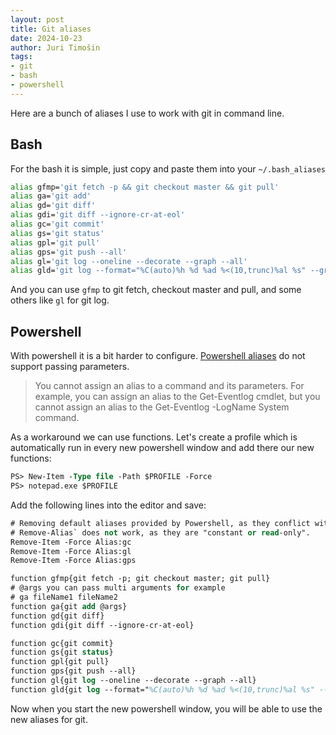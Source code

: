 ```yaml
---
layout: post
title: Git aliases
date: 2024-10-23
author: Juri Timošin
tags:
- git
- bash
- powershell
---
```


[1]: https://learn.microsoft.com/en-us/powershell/module/microsoft.powershell.core/about/about_aliases?view=powershell-7.4

Here are a bunch of aliases I use to work with git in command line.

<!--more-->

## Bash

For the bash it is simple, just copy and paste them into your `~/.bash_aliases`

```bash
alias gfmp='git fetch -p && git checkout master && git pull'
alias ga='git add'
alias gd='git diff'
alias gdi='git diff --ignore-cr-at-eol'
alias gc='git commit'
alias gs='git status'
alias gpl='git pull'
alias gps='git push --all'
alias gl='git log --oneline --decorate --graph --all'
alias gld='git log --format="%C(auto)%h %d %ad %<(10,trunc)%al %s" --graph --all --date="format:%Y-%m-%d %H:%M"'
```

And you can use `gfmp` to git fetch, checkout master and pull, and some others like `gl` for git
log.

## Powershell

With powershell it is a bit harder to configure. [Powershell aliases][1] do not support passing
parameters.

> You cannot assign an alias to a command and its parameters. For example, you can assign an alias
> to the Get-Eventlog cmdlet, but you cannot assign an alias to the Get-Eventlog -LogName System
> command.

As a workaround we can use functions. Let's create a profile which is automatically run in every
new powershell window and add there our new functions:

```ps
PS> New-Item -Type file -Path $PROFILE -Force
PS> notepad.exe $PROFILE
```

Add the following lines into the editor and save:

```ps
# Removing default aliases provided by Powershell, as they conflict with my new aliases for git
# Remove-Alias` does not work, as they are "constant or read-only".
Remove-Item -Force Alias:gc
Remove-Item -Force Alias:gl
Remove-Item -Force Alias:gps

function gfmp{git fetch -p; git checkout master; git pull}
# @args you can pass multi arguments for example
# ga fileName1 fileName2 
function ga{git add @args}
function gd{git diff}
function gdi{git diff --ignore-cr-at-eol}

function gc{git commit}
function gs{git status}
function gpl{git pull}
function gps{git push --all}
function gl{git log --oneline --decorate --graph --all}
function gld{git log --format="%C(auto)%h %d %ad %<(10,trunc)%al %s" --graph --all --date="format:%Y-%m-%d %H:%M"}
```

Now when you start the new powershell window, you will be able to use the new aliases for git.
